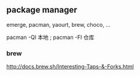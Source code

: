 
## package manager

emerge, pacman, yaourt, brew, choco, ...

pacman -Ql 本地 ; pacman -Fl 仓库


### brew

http://docs.brew.sh/Interesting-Taps-&-Forks.html

